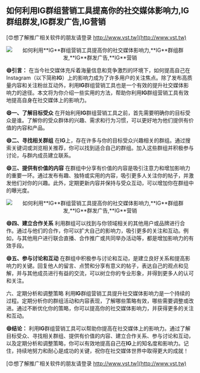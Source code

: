 ## **如何利用**IG**群组营销工具提高你的社交媒体影响力,**IG**群组群发,**IG**群发广告,**IG**营销**

[😍想了解推广相关软件的朋友请登录 http://www.vst.tw](http://www.vst.tw)

 <center><img src="https://vst.tw/MP4/tuiguang/png/5.png" alt="如何利用**IG**群组营销工具提高你的社交媒体影响力,**IG**群组群发,**IG**群发广告,**IG**营销"></center>

**😄引言：**
在当今社交媒体充斥着海量信息和竞争激烈的环境下，如何提高自己在Instagram（以下简称**IG**）上的影响力成为了许多用户的关注焦点。除了发布高质量内容和关注粉丝互动外，利用**IG**群组营销工具也是一个有效的提升社交媒体影响力的途径。本文将为你介绍一些实用的方法，帮助你利用**IG**群组营销工具有效地提高自身在社交媒体上的影响力。

**😄一、了解目标受众**
在开始利用**IG**群组营销工具之前，首先需要明确你的目标受众是谁。了解你的受众群体的兴趣、需求和行为习惯，可以更好地为他们提供有价值的内容和产品。

**😄二、寻找相关群组**
在**IG**上，存在许多与你的目标受众兴趣相关的群组。通过搜索关键词或浏览相关推荐，你可以找到适合自己的群组。加入这些群组并积极参与讨论，与群内成员建立联系。

**😄三、提供有价值的内容**
在群组中分享有价值的内容是吸引注意力和增加影响力的重要一环。通过发布有趣、独特或实用的内容，吸引更多人关注你的帖子，并激发他们对你的兴趣。此外，定期更新内容并保持与受众互动，可以增加你在群组中的曝光度。

 <center><img src="https://vst.tw/MP4/tuiguang/png/8.png" alt="如何利用**IG**群组营销工具提高你的社交媒体影响力,**IG**群组群发,**IG**群发广告,**IG**营销"></center>

**😄四、建立合作关系**
利用群组可以找到与你领域相关的其他用户或品牌进行合作。通过与他们的合作，你可以扩大自己的影响力，吸引更多的关注和互动。例如，与其他用户进行联合直播、合作推广或共同举办活动等，都是增加影响力的有效手段。

**😄五、参与讨论和互动**
在群组中积极参与讨论和互动，是建立良好关系和提高影响力的关键。回复他人的留言、点赞和分享有意义的帖子，表达自己的观点和见解，并与其他成员进行有益的交流，可以树立你的专业形象，并得到更多人的认可和关注。

六、定期分析和调整策略
利用**IG**群组营销工具提升社交媒体影响力是一个持续的过程。定期分析你的群组活动和内容表现，了解哪些策略有效，哪些需要调整或改进。通过不断优化你的策略，你可以提高你的社交媒体影响力，并获得更多的关注和互动。

**😄结论：**
利用**IG**群组营销工具可以帮助你提高在社交媒体上的影响力。通过了解目标受众、寻找相关群组、提供有价值的内容、建立合作关系、参与讨论和互动，以及定期分析和调整策略，你可以有效地提高自己在**IG**上的知名度和影响力。记住，持续地努力和耐心是成功的关键，祝你在社交媒体世界中取得更大的成就！

[😍想了解推广相关软件的朋友请登录 http://www.vst.tw](http://www.vst.tw)



